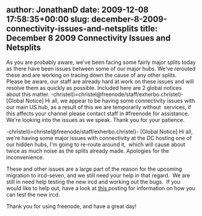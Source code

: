 author: JonathanD
date: 2009-12-08 17:58:35+00:00
slug: december-8-2009-connectivity-issues-and-netsplits
title: December 8 2009 Connectivity Issues and Netsplits
---
As you are probably aware, we've been facing some fairly major splits today as there have been issues between some of our major hubs. We've rerouted these and are working on tracing down the cause of any other splits.  Please be aware, our staff are already hard at work on these issues and will resolve them as quickly as possible. Included here are 2 global notices about this matter.
-christel(i=christel@freenode/staff/exherbo.christel)-
[Global Notice] Hi all, we appear to be having some
connectivity issues with our main US hub, as a result of
this we are temporarily without  services, if this affects
your channel please contact staff in #freenode for
assistance. We're looking into the issues as we speak. Thank
you for your patience.

-christel(i=christel@freenode/staff/exherbo.christel)-
[Global Notice] Hi all, we're having some major issues with
connectivity at the DC hosting one of our hidden hubs, I'm
going to re-route around it,  which will cause about twice
as much noise as the splits already made. Apologies for the
inconvenience.

These and other issues are a large part of the reason for the upcoming migration to ircd-seven, and we still need your help in that regard.  We are still in need help testing the new ircd and working out the bugs.  If you would like to help out, have a look at [this ](http://blog.freenode.net/2009/11/testing-the-nets/)posting for information on how you can test the new ircd.

Thank you for using freenode, and have a great day!
